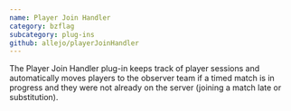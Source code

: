 ```yaml
---
name: Player Join Handler
category: bzflag
subcategory: plug-ins
github: allejo/playerJoinHandler
---
```


The Player Join Handler plug-in keeps track of player sessions and automatically moves players to the observer team if a timed match is in progress and they were not already on the server (joining a match late or substitution).
